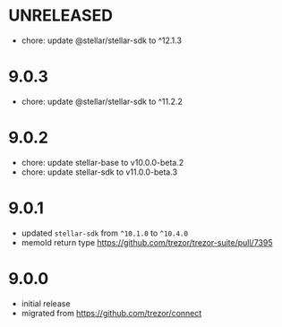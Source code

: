 # UNRELEASED

-   chore: update @stellar/stellar-sdk to ^12.1.3

# 9.0.3

-   chore: update @stellar/stellar-sdk to ^11.2.2

# 9.0.2

-   chore: update stellar-base to v10.0.0-beta.2
-   chore: update stellar-sdk to v11.0.0-beta.3

# 9.0.1

-   updated `stellar-sdk` from `^10.1.0` to `^10.4.0`
-   memoId return type https://github.com/trezor/trezor-suite/pull/7395

# 9.0.0

-   initial release
-   migrated from https://github.com/trezor/connect

